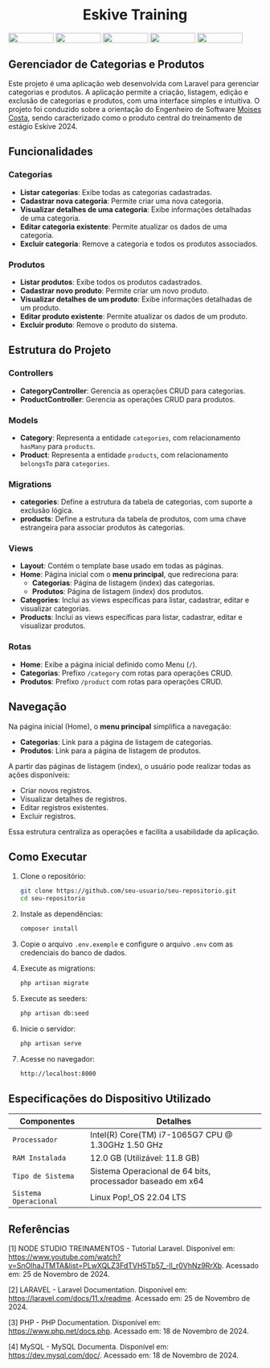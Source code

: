 <h1 align="center">Eskive Training</h1>
<div style="display: inline-block;">
<img align="center" height="20px" width="90px" src=https://img.shields.io/badge/laravel-%23FF2D20.svg?style=for-the-badge&logo=laravel&logoColor=white>
<img align="center" height="20px" width="90px" src=https://img.shields.io/badge/php-%23777BB4.svg?style=for-the-badge&logo=php&logoColor=white>
<img align="center" height="20px" width="90px" src=https://img.shields.io/badge/mysql-4479A1.svg?style=for-the-badge&logo=mysql&logoColor=white>
<img align="center" height="20px" width="90px" src="https://img.shields.io/badge/Made%20for-VSCode-1f425f.svg"/> 
<img align="center" height="20px" width="90px" src="https://img.shields.io/badge/Contributions-welcome-brightgreen.svg?style=flat"/>
</div>
<br>

## Gerenciador de Categorias e Produtos

Este projeto é uma aplicação web desenvolvida com Laravel para gerenciar categorias e produtos. A aplicação permite a criação, listagem, edição e exclusão de categorias e produtos, com uma interface simples e intuitiva. O projeto foi conduzido sobre a orientação do Engenheiro de Software <a href="https://github.com/MoisesAlvesCostaDev" target="_blank">Moises Costa</a>, sendo caracterizado como o produto central do treinamento de estágio Eskive 2024.

## Funcionalidades

### Categorias
- **Listar categorias**: Exibe todas as categorias cadastradas.
- **Cadastrar nova categoria**: Permite criar uma nova categoria.
- **Visualizar detalhes de uma categoria**: Exibe informações detalhadas de uma categoria.
- **Editar categoria existente**: Permite atualizar os dados de uma categoria.
- **Excluir categoria**: Remove a categoria e todos os produtos associados.

### Produtos
- **Listar produtos**: Exibe todos os produtos cadastrados.
- **Cadastrar novo produto**: Permite criar um novo produto.
- **Visualizar detalhes de um produto**: Exibe informações detalhadas de um produto.
- **Editar produto existente**: Permite atualizar os dados de um produto.
- **Excluir produto**: Remove o produto do sistema.

## Estrutura do Projeto

### Controllers
- **CategoryController**: Gerencia as operações CRUD para categorias.
- **ProductController**: Gerencia as operações CRUD para produtos.

### Models
- **Category**: Representa a entidade `categories`, com relacionamento `hasMany` para `products`.
- **Product**: Representa a entidade `products`, com relacionamento `belongsTo` para `categories`.

### Migrations
- **categories**: Define a estrutura da tabela de categorias, com suporte a exclusão lógica.
- **products**: Define a estrutura da tabela de produtos, com uma chave estrangeira para associar produtos às categorias.

### Views
- **Layout**: Contém o template base usado em todas as páginas.
- **Home**: Página inicial com o **menu principal**, que redireciona para:
  - **Categorias**: Página de listagem (index) das categorias.
  - **Produtos**: Página de listagem (index) dos produtos.
- **Categories**: Inclui as views específicas para listar, cadastrar, editar e visualizar categorias.
- **Products**: Inclui as views específicas para listar, cadastrar, editar e visualizar produtos.

### Rotas
- **Home**: Exibe a página inicial definido como Menu (`/`).
- **Categorias**: Prefixo `/category` com rotas para operações CRUD.
- **Produtos**: Prefixo `/product` com rotas para operações CRUD.

## Navegação

Na página inicial (Home), o **menu principal** simplifica a navegação:
- **Categorias**: Link para a página de listagem de categorias.
- **Produtos**: Link para a página de listagem de produtos.

A partir das páginas de listagem (index), o usuário pode realizar todas as ações disponíveis:
- Criar novos registros.
- Visualizar detalhes de registros.
- Editar registros existentes.
- Excluir registros.

Essa estrutura centraliza as operações e facilita a usabilidade da aplicação.

## Como Executar

1. Clone o repositório:
   ```bash
   git clone https://github.com/seu-usuario/seu-repositorio.git
   cd seu-repositorio
   ```

2. Instale as dependências:
   ```bash
   composer install
   ```

3. Copie o arquivo `.env.exemple` e configure o arquivo `.env` com as credenciais do banco de dados.

4. Execute as migrations:
   ```bash
   php artisan migrate
   ```

5. Execute as seeders:
   ```bash
   php artisan db:seed
   ```

6. Inicie o servidor:
   ```bash
   php artisan serve
   ```

7. Acesse no navegador:
   ```bash
   http://localhost:8000
   ```

## Especificações do Dispositivo Utilizado

| Componentes            | Detalhes                                                                                         |
| -----------------------| -----------------------------------------------------------------------------------------------  |
|  `Processador`         | Intel(R) Core(TM) i7-1065G7 CPU @ 1.30GHz   1.50 GHz                                             |
|  `RAM Instalada`       | 12.0 GB (Utilizável: 11.8 GB)                                                                    |
|  `Tipo de Sistema`     | Sistema Operacional de 64 bits, processador baseado em x64                                       |
|  `Sistema Operacional` | Linux Pop!_OS 22.04 LTS                                                                           |

## Referências

[1] NODE STUDIO TREINAMENTOS - Tutorial Laravel. Disponível em: <https://www.youtube.com/watch?v=SnOlhaJTMTA&list=PLwXQLZ3FdTVH5Tb57_-ll_r0VhNz9RrXb>. Acessado em: 25 de Novembro de 2024.

[2] LARAVEL - Laravel Documentation. Disponível em: <https://laravel.com/docs/11.x/readme>. Acessado em: 25 de Novembro de 2024.

[3] PHP - PHP Documentation. Disponível em: <https://www.php.net/docs.php>. Acessado em: 18 de Novembro de 2024.

[4] MySQL - MySQL Documenta. Disponível em: <https://dev.mysql.com/doc/>. Acessado em: 18 de Novembro de 2024.